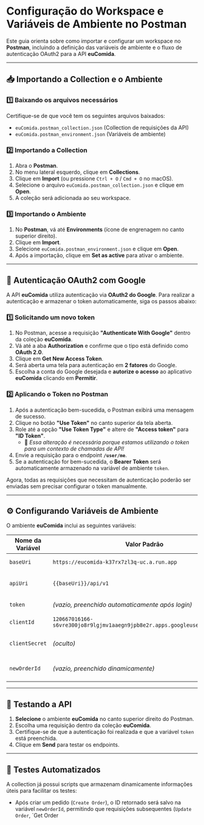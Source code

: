 # Configuração do Workspace e Variáveis de Ambiente no Postman

Este guia orienta sobre como importar e configurar um workspace no **Postman**, incluindo a definição das variáveis de ambiente e o fluxo de autenticação OAuth2 para a API **euComida**.

---

## 📥 Importando a Collection e o Ambiente

### 1️⃣ **Baixando os arquivos necessários**
Certifique-se de que você tem os seguintes arquivos baixados:
- `euComida.postman_collection.json` (Collection de requisições da API)
- `euComida.postman_environment.json` (Variáveis de ambiente)

### 2️⃣ **Importando a Collection**
1. Abra o **Postman**.
2. No menu lateral esquerdo, clique em **Collections**.
3. Clique em **Import** (ou pressione `Ctrl + O` / `Cmd + O` no macOS).
4. Selecione o arquivo `euComida.postman_collection.json` e clique em **Open**.
5. A coleção será adicionada ao seu workspace.

### 3️⃣ **Importando o Ambiente**
1. No **Postman**, vá até **Environments** (ícone de engrenagem no canto superior direito).
2. Clique em **Import**.
3. Selecione `euComida.postman_environment.json` e clique em **Open**.
4. Após a importação, clique em **Set as active** para ativar o ambiente.

---

## 🔑 **Autenticação OAuth2 com Google**

A API **euComida** utiliza autenticação via **OAuth2 do Google**. Para realizar a autenticação e armazenar o token automaticamente, siga os passos abaixo:

### 1️⃣ **Solicitando um novo token**
1. No Postman, acesse a requisição **"Authenticate With Google"** dentro da coleção **euComida**.
2. Vá até a aba **Authorization** e confirme que o tipo está definido como **OAuth 2.0**.
3. Clique em **Get New Access Token**.
4. Será aberta uma tela para autenticação em **2 fatores** do Google.
5. Escolha a conta do Google desejada e **autorize o acesso** ao aplicativo **euComida** clicando em **Permitir**.

### 2️⃣ **Aplicando o Token no Postman**
1. Após a autenticação bem-sucedida, o Postman exibirá uma mensagem de sucesso.
2. Clique no botão **"Use Token"** no canto superior da tela aberta.
3. Role até a opção **"Use Token Type"** e altere de **"Access token"** para **"ID Token"**.
    - 🚨 *Essa alteração é necessária porque estamos utilizando o token para um contexto de chamadas de API!*
4. Envie a requisição para o endpoint **`/user/me`**.
5. Se a autenticação for bem-sucedida, o **Bearer Token** será automaticamente armazenado na variável de ambiente `token`.

Agora, todas as requisições que necessitam de autenticação poderão ser enviadas sem precisar configurar o token manualmente.

---

## ⚙️ Configurando Variáveis de Ambiente

O ambiente **euComida** inclui as seguintes variáveis:

| Nome da Variável | Valor Padrão | Descrição |
|-----------------|--------------|-----------|
| `baseUri` | `https://eucomida-k37rx7zl3q-uc.a.run.app` | URL base da API |
| `apiUri` | `{{baseUri}}/api/v1` | URL da versão 1 da API |
| `token` | *(vazio, preenchido automaticamente após login)* | Token de autenticação |
| `clientId` | `120667016166-s6vre300jo8r9lgjmv1aaegn9jpb8e2r.apps.googleusercontent.com` | ID do cliente OAuth2 |
| `clientSecret` | *(oculto)* | Segredo do cliente OAuth2 |
| `newOrderId` | *(vazio, preenchido dinamicamente)* | ID da última ordem criada |

---

## 🚀 Testando a API

1. **Selecione** o ambiente **euComida** no canto superior direito do Postman.
2. Escolha uma requisição dentro da coleção **euComida**.
3. Certifique-se de que a autenticação foi realizada e que a variável `token` está preenchida.
4. Clique em **Send** para testar os endpoints.

---

## 🎯 Testes Automatizados

A collection já possui scripts que armazenam dinamicamente informações úteis para facilitar os testes:

- Após criar um pedido (`Create Order`), o ID retornado será salvo na variável `newOrderId`, permitindo que requisições subsequentes (`Update Order`, `Get Order
